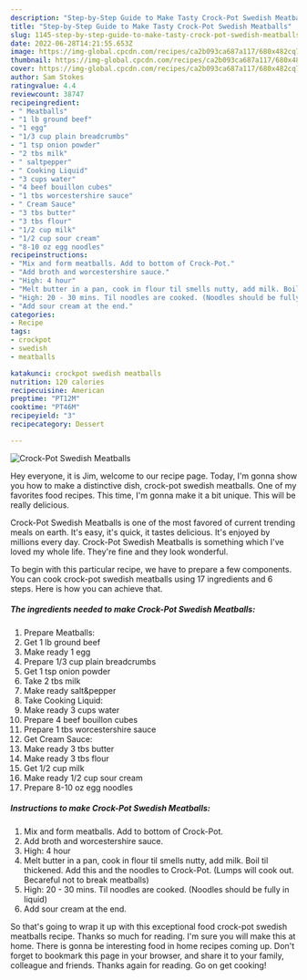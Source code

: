 ```yaml
---
description: "Step-by-Step Guide to Make Tasty Crock-Pot Swedish Meatballs"
title: "Step-by-Step Guide to Make Tasty Crock-Pot Swedish Meatballs"
slug: 1145-step-by-step-guide-to-make-tasty-crock-pot-swedish-meatballs
date: 2022-06-28T14:21:55.653Z
image: https://img-global.cpcdn.com/recipes/ca2b093ca687a117/680x482cq70/crock-pot-swedish-meatballs-recipe-main-photo.jpg
thumbnail: https://img-global.cpcdn.com/recipes/ca2b093ca687a117/680x482cq70/crock-pot-swedish-meatballs-recipe-main-photo.jpg
cover: https://img-global.cpcdn.com/recipes/ca2b093ca687a117/680x482cq70/crock-pot-swedish-meatballs-recipe-main-photo.jpg
author: Sam Stokes
ratingvalue: 4.4
reviewcount: 38747
recipeingredient:
- " Meatballs"
- "1 lb ground beef"
- "1 egg"
- "1/3 cup plain breadcrumbs"
- "1 tsp onion powder"
- "2 tbs milk"
- " saltpepper"
- " Cooking Liquid"
- "3 cups water"
- "4 beef bouillon cubes"
- "1 tbs worcestershire sauce"
- " Cream Sauce"
- "3 tbs butter"
- "3 tbs flour"
- "1/2 cup milk"
- "1/2 cup sour cream"
- "8-10 oz egg noodles"
recipeinstructions:
- "Mix and form meatballs. Add to bottom of Crock-Pot."
- "Add broth and worcestershire sauce."
- "High: 4 hour"
- "Melt butter in a pan, cook in flour til smells nutty, add milk. Boil til thickened. Add this and the noodles to Crock-Pot. (Lumps will cook out. Becareful not to break meatballs)"
- "High: 20 - 30 mins. Til noodles are cooked. (Noodles should be fully in liquid)"
- "Add sour cream at the end."
categories:
- Recipe
tags:
- crockpot
- swedish
- meatballs

katakunci: crockpot swedish meatballs 
nutrition: 120 calories
recipecuisine: American
preptime: "PT12M"
cooktime: "PT46M"
recipeyield: "3"
recipecategory: Dessert

---
```



![Crock-Pot Swedish Meatballs](https://img-global.cpcdn.com/recipes/ca2b093ca687a117/680x482cq70/crock-pot-swedish-meatballs-recipe-main-photo.jpg)

Hey everyone, it is Jim, welcome to our recipe page. Today, I'm gonna show you how to make a distinctive dish, crock-pot swedish meatballs. One of my favorites food recipes. This time, I'm gonna make it a bit unique. This will be really delicious.



Crock-Pot Swedish Meatballs is one of the most favored of current trending meals on earth. It's easy, it's quick, it tastes delicious. It's enjoyed by millions every day. Crock-Pot Swedish Meatballs is something which I've loved my whole life. They're fine and they look wonderful.


To begin with this particular recipe, we have to prepare a few components. You can cook crock-pot swedish meatballs using 17 ingredients and 6 steps. Here is how you can achieve that.

<!--inarticleads1-->

##### The ingredients needed to make Crock-Pot Swedish Meatballs:

1. Prepare  Meatballs:
1. Get 1 lb ground beef
1. Make ready 1 egg
1. Prepare 1/3 cup plain breadcrumbs​
1. Get 1 tsp onion powder
1. Take 2 tbs milk
1. Make ready  salt&amp;pepper
1. Take  Cooking Liquid:
1. Make ready 3 cups water
1. Prepare 4 beef bouillon cubes
1. Prepare 1 tbs worcestershire sauce
1. Get  Cream Sauce:
1. Make ready 3 tbs butter
1. Make ready 3 tbs flour
1. Get 1/2 cup milk
1. Make ready 1/2 cup sour cream
1. Prepare 8-10 oz egg noodles




<!--inarticleads2-->

##### Instructions to make Crock-Pot Swedish Meatballs:

1. Mix and form meatballs. Add to bottom of Crock-Pot.
1. Add broth and worcestershire sauce.
1. High: 4 hour
1. Melt butter in a pan, cook in flour til smells nutty, add milk. Boil til thickened. Add this and the noodles to Crock-Pot. (Lumps will cook out. Becareful not to break meatballs)
1. High: 20 - 30 mins. Til noodles are cooked. (Noodles should be fully in liquid)
1. Add sour cream at the end.




So that's going to wrap it up with this exceptional food crock-pot swedish meatballs recipe. Thanks so much for reading. I'm sure you will make this at home. There is gonna be interesting food in home recipes coming up. Don't forget to bookmark this page in your browser, and share it to your family, colleague and friends. Thanks again for reading. Go on get cooking!
